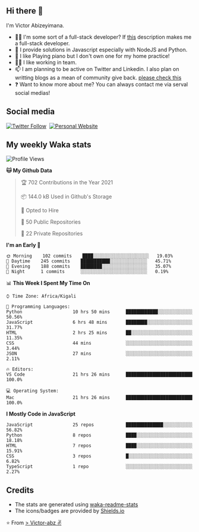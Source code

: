 ## Hi there 👋
I'm Victor Abizeyimana.  
- 👨‍💻 I'm some sort of a full-stack developer? If [this](https://www.w3schools.com/whatis/whatis_fullstack.asp) description makes me a full-stack developer.
- 🌱 I provide solutions in Javascript especially with NodeJS and Python. 
- 🎹 I like Playing piano but I don't own one for my home practice!
- 👯‍♀️ I like working in team.
- 📫 I am planning to be active on Twitter and Linkedin. I also plan on writting blogs as a mean of community give back. [please check this](https://victor-abz.com/)
- ❓ Want to know more about me? You can always contact me via serval social medias!

## Social media
[![Twitter Follow](https://img.shields.io/twitter/follow/vicky_abz?color=%231DA1F2&label=Twitter&style=for-the-badge&logo=twitter&logoColor=ffffff)](https://twitter.com/vicky_abz)
‎‎ [![Personal Website](https://img.shields.io/static/v1?label=visit&message=victor-abz.com&color=%235F021F&style=for-the-badge)](https://victor-abz.com/)

## My weekly Waka stats
<!--START_SECTION:waka-->
![Profile Views](http://img.shields.io/badge/Profile%20Views-0-blue)

**🐱 My Github Data** 

> 🏆 702 Contributions in the Year 2021
 > 
> 📦 144.0 kB Used in Github's Storage 
 > 
> 💼 Opted to Hire
 > 
> 📜 50 Public Repositories 
 > 
> 🔑 22 Private Repositories  
 > 
**I'm an Early 🐤** 

```text
🌞 Morning    102 commits    ████░░░░░░░░░░░░░░░░░░░░░   19.03% 
🌆 Daytime    245 commits    ███████████░░░░░░░░░░░░░░   45.71% 
🌃 Evening    188 commits    ████████░░░░░░░░░░░░░░░░░   35.07% 
🌙 Night      1 commits      ░░░░░░░░░░░░░░░░░░░░░░░░░   0.19%

```


📊 **This Week I Spent My Time On** 

```text
⌚︎ Time Zone: Africa/Kigali

💬 Programming Languages: 
Python                   10 hrs 50 mins      ████████████░░░░░░░░░░░░░   50.56% 
JavaScript               6 hrs 48 mins       ████████░░░░░░░░░░░░░░░░░   31.77% 
HTML                     2 hrs 25 mins       ██░░░░░░░░░░░░░░░░░░░░░░░   11.35% 
CSS                      44 mins             ░░░░░░░░░░░░░░░░░░░░░░░░░   3.44% 
JSON                     27 mins             ░░░░░░░░░░░░░░░░░░░░░░░░░   2.11%

🔥 Editors: 
VS Code                  21 hrs 26 mins      █████████████████████████   100.0%

💻 Operating System: 
Mac                      21 hrs 26 mins      █████████████████████████   100.0%

```

**I Mostly Code in JavaScript** 

```text
JavaScript               25 repos            ██████████████░░░░░░░░░░░   56.82% 
Python                   8 repos             ████░░░░░░░░░░░░░░░░░░░░░   18.18% 
HTML                     7 repos             ████░░░░░░░░░░░░░░░░░░░░░   15.91% 
CSS                      3 repos             █░░░░░░░░░░░░░░░░░░░░░░░░   6.82% 
TypeScript               1 repo              ░░░░░░░░░░░░░░░░░░░░░░░░░   2.27%

```



<!--END_SECTION:waka-->

## Credits
- The stats are generated using [waka-readme-stats](https://github.com/anmol098/waka-readme-stats)
- The icons/badges are provided by [Shields.io](https://shields.io/)

⭐️ From [> Victor-abz ✌](https://victor-abz.com/)
